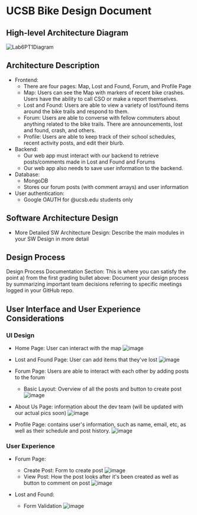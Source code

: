 # UCSB Bike Design Document

## High-level Architecture Diagram

![Lab6PT1Diagram](https://user-images.githubusercontent.com/56051313/119194521-0f25c300-ba38-11eb-821e-ba5239b92ff3.png)

## Architecture Description

- Frontend:
  - There are four pages: Map, Lost and Found, Forum, and Profile Page
  - Map: Users can see the Map with markers of recent bike crashes. Users have the ability to call CSO or make a report themselves.
  - Lost and Found: Users are able to view a variety of lost/found items around the bike trails and respond to them.
  - Forum: Users are able to converse with fellow commuters about anything related to the bike trails. There are announcements, lost and found, crash, and others.
  - Profile: Users are able to keep track of their school schedules, recent activity posts, and edit their blurb.
- Backend:
  - Our web app must interact with our backend to retrieve posts/comments made in Lost and Found and Forums
  - Our web app also needs to save user information to the backend.
- Database:
  - MongoDB
  - Stores our forum posts (with comment arrays) and user information
- User authentication:
  - Google OAUTH for @ucsb.edu students only

## Software Architecture Design 
* More Detailed SW Architecture Design: Describe the main modules in your SW Design in more detail

## Design Process 

Design Process Documentation Section: This is where you can satisfy the point a) from the first grading bullet above: Document your design process by summarizing important team decisions referring to specific meetings logged in your GitHub repo.

## User Interface and User Experience Considerations 
### UI Design 
* Home Page: User can interact with the map 
![image](https://user-images.githubusercontent.com/60118889/119937824-4caab480-bf40-11eb-8125-0309d4bb4ffb.png)

* Lost and Found Page: User can add items that they've lost 
![image](https://user-images.githubusercontent.com/60118889/119937969-7d8ae980-bf40-11eb-9691-25457b72a6a2.png)

* Forum Page: Users are able to interact with each other by adding posts to the forum 
    * Basic Layout: Overview of all the posts and button to create post 
![image](https://user-images.githubusercontent.com/60118889/119940510-2555e680-bf44-11eb-94ed-7d3c37ae0fd0.png)

* About Us Page: information about the dev team (will be updated with our actual pics soon) 
![image](https://user-images.githubusercontent.com/60118889/119940278-ce501180-bf43-11eb-9ed9-9443dd737a91.png)

* Profile Page: contains user's information, such as name, email, etc, as well as their schedule and post history. 
![image](https://user-images.githubusercontent.com/60118889/119940638-58987580-bf44-11eb-979b-e217d076c912.png)

### User Experience 
* Forum Page: 
    * Create Post: Form to create post 
![image](https://user-images.githubusercontent.com/60118889/119940578-428ab500-bf44-11eb-8c86-e6b0ddaeae41.png)
    * View Post: How the post looks after it's been created as well as button to comment on post 
![image](https://user-images.githubusercontent.com/60118889/119940608-4ddde080-bf44-11eb-9546-5969339e0f73.png)

* Lost and Found: 
    * Form Validation 
![image](https://user-images.githubusercontent.com/60118889/119938222-ec684280-bf40-11eb-8d02-1cd07df150e2.png)
